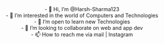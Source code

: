 <div id="header" align="center">
  <!-- <img src="https://giphy.com/embed/KiMBUPZUhUg4HRV6PW" width="100px"> -->
</div>

<div align="center">
    - 👋 Hi, I’m @Harsh-Sharma123 <br>
    - 👀 I’m interested in the world of Computers and Technologies <br>
    - 🌱 I’m open to learn new Technologies <br>
    - 💞 I’m looking to collaborate on web and app dev <br>
    - 📫 How to reach me via mail | Instagram <br>
</div>

<br>
<br>

<br><br>

